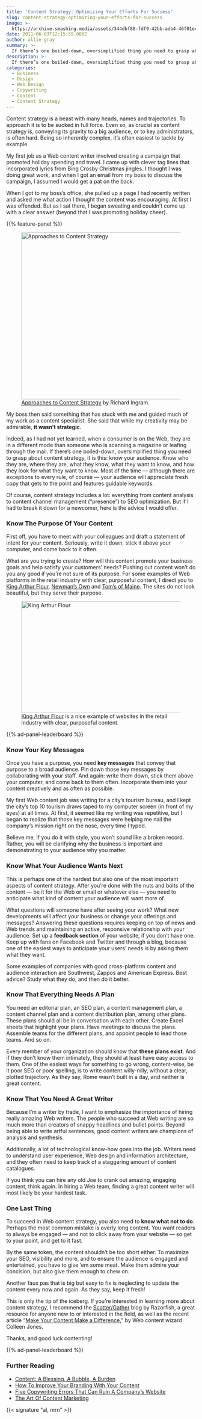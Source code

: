 ```yaml
---
title: 'Content Strategy: Optimizing Your Efforts For Success'
slug: content-strategy-optimizing-your-efforts-for-success
image: >-
  https://archive.smashing.media/assets/344dbf88-fdf9-42bb-adb4-46f01eedd629/9b2afb69-3849-4242-b204-3d1efd3cf99e/content-strategy-optimizing-your-efforts-for-success.png
date: 2011-06-03T12:15:59.000Z
author: allie-gray
summary: >-
  If there’s one boiled-down, oversimplified thing you need to grasp about content strategy, it is this: know your audience. In this article, Allie Gray shares her advice for newcomers. 
description: >-
  If there’s one boiled-down, oversimplified thing you need to grasp about content strategy, it is this: know your audience. In this article, Allie Gray shares her advice for newcomers.
categories:
  - Business
  - Design
  - Web Design
  - Copywriting
  - Content
  - Content Strategy
---
```


Content strategy is a beast with many heads, names and trajectories. To approach it is to be sucked in full force. Even so, as crucial as content strategy is, conveying its gravity to a big audience, or to key administrators, is often hard. Being so inherently complex, it’s often easiest to tackle by example.

My first job as a Web content writer involved creating a campaign that promoted holiday spending and travel. I came up with clever tag lines that incorporated lyrics from Bing Crosby Christmas jingles. I thought I was doing great work, and when I got an email from my boss to discuss the campaign, I assumed I would get a pat on the back.

When I got to my boss’s office, she pulled up a page I had recently written and asked me what action I thought the content was encouraging. At first I was offended. But as I sat there, I began sweating and couldn’t come up with a clear answer (beyond that I was promoting holiday cheer).

{{% feature-panel %}}

<figure><a href="https://www.richardingram.co.uk/downloads/content_strategy_app_2038.png"><img loading="lazy" decoding="async" src="https://archive.smashing.media/assets/344dbf88-fdf9-42bb-adb4-46f01eedd629/7c7242bb-c0b4-4fc9-93ca-27491b1c602a/content-strategy.png" alt="Approaches to Content Strategy" width="500" height="444" /></a><figcaption><a href="https://www.richardingram.co.uk/downloads/content_strategy_app_2038.png">Approaches to Content Strategy</a> by Richard Ingram.</figcaption></figure>

My boss then said something that has stuck with me and guided much of my work as a content specialist. She said that while my creativity may be admirable, **it wasn’t strategic**.

Indeed, as I had not yet learned, when a consumer is on the Web, they are in a different mode than someone who is scanning a magazine or leafing through the mail. If there’s one boiled-down, oversimplified thing you need to grasp about content strategy, it is this: know your audience. Know who they are, where they are, what they know, what they want to know, and how they look for what they want to know. Most of the time &mdash; although there are exceptions to every rule, of course &mdash; your audience will appreciate fresh copy that gets to the point and features guidable keywords.

Of course, content strategy includes a lot: everything from content analysis to content channel management (“presence”) to SEO optimization. But if I had to break it down for a newcomer, here is the advice I would offer.

### Know The Purpose Of Your Content

First off, you have to meet with your colleagues and draft a statement of intent for your content. Seriously, write it down, stick it above your computer, and come back to it often.

What are you trying to create? How will this content promote your business goals and help satisfy your customers’ needs? Pushing out content won’t do you any good if you’re not sure of its purpose. For some examples of Web platforms in the retail industry with clear, purposeful content, I direct you to <a href="https://www.kingarthurflour.com/">King Arthur Flour</a>, <a href="https://www.newmansown.com/">Newman’s Own</a> and <a href="https://www.tomsofmaine.com/">Tom’s of Maine</a>. The sites do not look beautiful, but they serve their purpose.

<figure><a href="https://www.kingarthurflour.com/"><img loading="lazy" decoding="async" src="https://archive.smashing.media/assets/344dbf88-fdf9-42bb-adb4-46f01eedd629/8f342899-0329-429b-bbc8-aceedff05645/king-arthur-flour-screenshot.jpg" alt="King Arthur Flour" width="500" height="297" /></a><figcaption><a href="https://www.kingarthurflour.com/">King Arthur Flour</a> is a nice example of websites in the retail industry with clear, purposeful content.</figcaption></figure>

{{% ad-panel-leaderboard %}}

### Know Your Key Messages

Once you have a purpose, you need **key messages** that convey that purpose to a broad audience. Pin down those key messages by collaborating with your staff. And again: write them down, stick them above your computer, and come back to them often. Incorporate them into your content creatively and as often as possible.

My first Web content job was writing for a city’s tourism bureau, and I kept the city’s top 10 tourism draws taped to my computer screen (in front of my eyes) at all times. At first, it seemed like my writing was repetitive, but I began to realize that those key messages were helping me nail the company’s mission right on the nose, every time I typed.

Believe me, if you do it with style, you won’t sound like a broken record. Rather, you will be clarifying why the business is important and demonstrating to your audience why you matter.

### Know What Your Audience Wants Next

This is perhaps one of the hardest but also one of the most important aspects of content strategy. After you’re done with the nuts and bolts of the content &mdash; be it for the Web or email or whatever else &mdash; you need to anticipate what kind of content your audience will want more of.

What questions will someone have after seeing your work? What new developments will affect your business or change your offerings and messages? Answering these questions requires keeping on top of news and Web trends and maintaining an active, responsive relationship with your audience. Set up a **feedback section** of your website, if you don’t have one. Keep up with fans on Facebook and Twitter and through a blog, because one of the easiest ways to anticipate your users’ needs is by asking them what they want.

Some examples of companies with good cross-platform content and audience interaction are Southwest, Zappos and American Express. Best advice? Study what they do, and then do it better.

### Know That Everything Needs A Plan

You need an editorial plan, an SEO plan, a content management plan, a content channel plan and a content distribution plan, among other plans. These plans should all be in conversation with each other. Create Excel sheets that highlight your plans. Have meetings to discuss the plans. Assemble teams for the different plans, and appoint people to lead those teams. And so on.

Every member of your organization should know that **these plans exist**. And if they don’t know them intimately, they should at least have easy access to them. One of the easiest ways for something to go wrong, content-wise, be it poor SEO or poor spelling, is to write content willy-nilly, without a clear, plotted trajectory. As they say, Rome wasn’t built in a day, and neither is great content.

### Know That You Need A Great Writer

Because I’m a writer by trade, I want to emphasize the importance of hiring really amazing Web writers. The people who succeed at Web writing are so much more than creators of snappy headlines and bullet points. Beyond being able to write artful sentences, good content writers are champions of analysis and synthesis.

Additionally, a lot of technological know-how goes into the job. Writers need to understand user experience, Web design and information architecture, and they often need to keep track of a staggering amount of content catalogues.

If you think you can hire any old Joe to crank out amazing, engaging content, think again. In hiring a Web team, finding a great content writer will most likely be your hardest task.

### One Last Thing

To succeed in Web content strategy, you also need to **know what not to do**. Perhaps the most common mistake is overly long content. You want readers to always be engaged &mdash; and not to click away from your website &mdash; so get to your point, and get to it fast.

By the same token, the content shouldn’t be too short either. To maximize your SEO, visibility and more, and to ensure the audience is engaged and entertained, you have to give ’em some meat. Make them admire your concision, but also give them enough to chew on.

Another faux pas that is big but easy to fix is neglecting to update the content every now and again. As they say, keep it fresh!

This is only the tip of the iceberg. If you’re interested in learning more about content strategy, I recommend the <a href="https://scattergather.razorfish.com/">Scatter/Gather</a> blog by Razorfish, a great resource for anyone new to or interested in the field, as well as the recent article “<a href="https://www.smashingmagazine.com/2011/04/12/make-your-content-make-a-difference/">Make Your Content Make a Difference</a>,” by Web content wizard Colleen Jones.

Thanks, and good luck contenting!

{{% ad-panel-leaderboard %}}

### Further Reading

*   [Content: A Blessing, A Bubble, A Burden](https://www.smashingmagazine.com/2012/08/content-blessing-bubble-burden/)
*   [How To Improve Your Branding With Your Content](https://www.smashingmagazine.com/2009/05/how-to-improve-your-branding-with-your-content/)
*   [Five Copywriting Errors That Can Ruin A Company’s Website](https://www.smashingmagazine.com/2011/06/five-copywriting-errors-that-can-ruin-a-company-website/)
*   [The Art Of Content Marketing](https://www.smashingmagazine.com/2012/03/the-art-of-content-marketing/)

{{< signature "al, mrn" >}}
